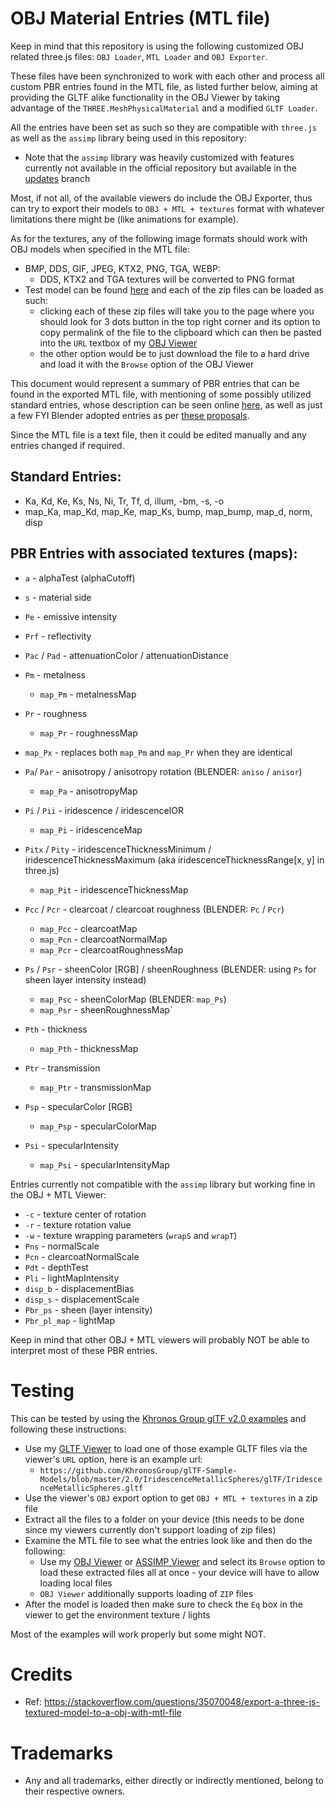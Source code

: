 # OBJ Material Entries (MTL file)

Keep in mind that this repository is using the following customized OBJ related three.js files: `OBJ Loader`, `MTL Loader` and `OBJ Exporter`.

These files have been synchronized to work with each other and process all custom PBR entries found in the MTL file, as listed further below, aiming at providing the GLTF alike functionality in the OBJ Viewer by taking advantage of the `THREE.MeshPhysicalMaterial` and a modified `GLTF Loader`.

All the entries have been set as such so they are compatible with `three.js` as well as the `assimp` library being used in this repository:
- Note that the `assimp` library was heavily customized with features currently not available in the official repository but available in the [updates](https://github.com/GitHubDragonFly/assimp/tree/updates) branch

Most, if not all, of the available viewers do include the OBJ Exporter, thus can try to export their models to `OBJ + MTL + textures` format with whatever limitations there might be (like animations for example).

As for the textures, any of the following image formats should work with OBJ models when specified in the MTL file:
  - BMP, DDS, GIF, JPEG, KTX2, PNG, TGA, WEBP:
    - DDS, KTX2 and TGA textures will be converted to PNG format
  - Test model can be found [here](https://github.com/GitHubDragonFly/GitHubDragonFly.github.io/tree/main/viewers/examples/cerberus) and each of the zip files can be loaded as such:
    - clicking each of these zip files will take you to the page where you should look for 3 dots button in the top right corner and its option to copy permalink of the file to the clipboard which can then be pasted into the `URL` textbox of my [OBJ Viewer](https://githubdragonfly.github.io/viewers/templates/OBJ%20Viewer.html)
    - the other option would be to just download the file to a hard drive and load it with the `Browse` option of the OBJ Viewer

This document would represent a summary of PBR entries that can be found in the exported MTL file, with mentioning of some possibly utilized standard entries, whose description can be seen online [here](https://paulbourke.net/dataformats/mtl/), as well as just a few FYI Blender adopted entries as per [these proposals](https://en.wikipedia.org/wiki/Wavefront_.obj_file#Physically-based_rendering).

Since the MTL file is a text file, then it could be edited manually and any entries changed if required.

## Standard Entries:

 - Ka, Kd, Ke, Ks, Ns, Ni, Tr, Tf, d, illum, -bm, -s, -o
 - map_Ka, map_Kd, map_Ke, map_Ks, bump, map_bump, map_d, norm, disp

## PBR Entries with associated textures (maps):

 - `a` - alphaTest (alphaCutoff)
 - `s` - material side
 - `Pe` - emissive intensity
 - `Prf` - reflectivity
 - `Pac` / `Pad` - attenuationColor / attenuationDistance

 - `Pm` - metalness
   - `map_Pm` - metalnessMap
 - `Pr` - roughness
   - `map_Pr` - roughnessMap
 - `map_Px` - replaces both `map_Pm` and `map_Pr` when they are identical

 - `Pa`/ `Par` - anisotropy / anisotropy rotation (BLENDER: `aniso` / `anisor`)
   - `map_Pa` - anisotropyMap

 - `Pi` / `Pii` - iridescence / iridescenceIOR
   - `map_Pi` - iridescenceMap
 - `Pitx` / `Pity` - iridescenceThicknessMinimum / iridescenceThicknessMaximum (aka iridescenceThicknessRange[x, y] in three.js)
   - `map_Pit` - iridescenceThicknessMap

 - `Pcc` / `Pcr` - clearcoat / clearcoat roughness (BLENDER: `Pc` / `Pcr`)
   - `map_Pcc` - clearcoatMap
   - `map_Pcn` - clearcoatNormalMap
   - `map_Pcr` - clearcoatRoughnessMap

 - `Ps` / `Psr` - sheenColor [RGB] / sheenRoughness (BLENDER: using `Ps` for sheen layer intensity instead)
   - `map_Psc` - sheenColorMap (BLENDER: `map_Ps`)
   - `map_Psr` - sheenRoughnessMap`

 - `Pth` - thickness
   - `map_Pth` - thicknessMap

 - `Ptr` - transmission
   - `map_Ptr` - transmissionMap

 - `Psp` - specularColor [RGB]
   - `map_Psp` - specularColorMap

 - `Psi` - specularIntensity
   - `map_Psi` - specularIntensityMap

Entries currently not compatible with the `assimp` library but working fine in the OBJ + MTL Viewer:

 - `-c` - texture center of rotation
 - `-r` - texture rotation value
 - `-w` - texture wrapping parameters (`wrapS` and `wrapT`)
 - `Pns` - normalScale
 - `Pcn` - clearcoatNormalScale
 - `Pdt` - depthTest
 - `Pli` - lightMapIntensity
 - `disp_b` - displacementBias
 - `disp_s` - displacementScale
 - `Pbr_ps` - sheen (layer intensity)
 - `Pbr_pl_map` - lightMap

Keep in mind that other OBJ + MTL viewers will probably NOT be able to interpret most of these PBR entries.

# Testing

This can be tested by using the [Khronos Group glTF v2.0 examples](https://github.-com/KhronosGroup/glTF-Sample-Models/tree/master/2.0) and following these instructions:

 - Use my [GLTF Viewer](https://githubdragonfly.github.io/viewers/templates/GLTF%20Viewer.html) to load one of those example GLTF files via the viewer's `URL` option, here is an example url:
   - `https://github.com/KhronosGroup/glTF-Sample-Models/blob/master/2.0/IridescenceMetallicSpheres/glTF/IridescenceMetallicSpheres.gltf`
 - Use the viewer's `OBJ` export option to get `OBJ + MTL + textures` in a zip file
 - Extract all the files to a folder on your device (this needs to be done since my viewers currently don't support loading of zip files)
 - Examine the MTL file to see what the entries look like and then do the following:
   - Use my [OBJ Viewer](https://githubdragonfly.github.io/viewers/templates/ASSIMP%20Viewer.html) or [ASSIMP Viewer](https://githubdragonfly.github.io/viewers/templates/ASSIMP%20Viewer.html) and select its `Browse` option to load these extracted files all at once - your device will have to allow loading local files
   - `OBJ Viewer` additionally supports loading of `ZIP` files
 - After the model is loaded then make sure to check the `Eq` box in the viewer to get the environment texture / lights

Most of the examples will work properly but some might NOT.

# Credits

 - Ref: https://stackoverflow.com/questions/35070048/export-a-three-js-textured-model-to-a-obj-with-mtl-file

# Trademarks

 - Any and all trademarks, either directly or indirectly mentioned, belong to their respective owners.
